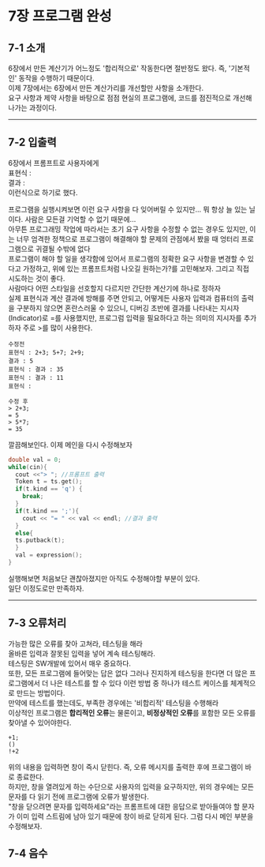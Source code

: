 # 7장 프로그램 완성
## 7-1 소개
6장에서 만든 계산기가 어느정도 '합리적으로' 작동한다면 절반정도 왔다. 즉, '기본적인' 동작을 수행하기 때문이다. <br>
이제 7장에서는 6장에서 만든 계산가리를 개선할만 사항을 소개한다. <br>
요구 사항과 제약 사항을 바탕으로 점점 현실의 프로그램에, 코드를 점진적으로 개선해나가는 과정이다. <br>

-------------------------------------------------------------------------
## 7-2 입출력
6장에서 프롬프트로 사용자에게 <br>
표현식 : <br>
결과 : <br>
이런식으로 하기로 했다. 

프로그램을 실행시켜보면 이런 요구 사항을 다 잊어버릴 수 있지만... 뭐 항상 늘 있는 닐이다. 사람은 모든걸 기억할 수 없기 때문에... <br>
아무튼 프로그래밍 작업에 따라서는 초기 요구 사항을 수정할 수 없는 경우도 있지만, 이는 너무 엄격한 정책으로 프로그램이 해결해야 할 문제의 관점에서 봤을 때 엉터리 프로그램으로 귀결될 수밖에 없다 <br>
프로그램이 해야 할 일을 생각함에 있어서 프로그램의 정확한 요구 사항을 변경할 수 있다고 가정하고, 위에 있는 프롬프트처럼 나오길 원하는가?를 고민해보자. 그리고 직접 시도하는 것이 좋다. <br>
사람마다 어떤 스타일을 선호할지 다르지만 간단한 계산기에 하나로 정하자 <br>
실제 표현식과 계산 결과에 방해를 주면 안되고, 어떻게든 사용자 입력과 컴퓨터의 출력을 구분하지 않으면 혼란스러울 수 있으니, 디버깅 초반에 결과를 나타내는 지시자(Indicator)로 \=를 사용했지만, 프로그럼 입력을 필요하다고 하는 의미의 지시자를 추가하자 주로 \>를 많이 사용한다. 

```
수정전
표현식 : 2+3; 5+7; 2+9;
결과 : 5
표현식 : 결과 : 35
표현식 : 결과 : 11
표현식 :

수정 후 
> 2+3;
= 5
> 5*7;
= 35
```

깔끔해보인다. 이제 메인을 다시 수정해보자 
```cpp
double val = 0;
while(cin){
  cout <<"> "; //프롬프트 출력 
  Token t = ts.get();
  if(t.kind == 'q') {
    break;
  }
  if(t.kind == ';'){ 
    cout << "= " << val << endl; //결과 출력 
  }
  else{
  ts.putback(t);
  }
  val = expression();
}
```
실행해보면 처음보단 괜찮아졌지만 아직도 수정해야할 부분이 있다. <br>
일단 이정도로만 만족하자. 

------------------------------------------------------------------------------
## 7-3 오류처리
가능한 많은 오류를 찾아 고쳐라, 테스팅을 해라 <br>
올바른 입력과 잘못된 입력을 넣어 계속 테스팅해라. <br>
테스팅은 SW개발에 있어서 매우 중요하다. <br>
또한, 모든 프로그램에 들어맞는 답은 없다 그러나 진지하게 테스팅을 한다면 더 많은 프로그램에서 더 나은 테스트를 할 수 있다 이런 방법 중 하나가 테스트 케이스를 체계적으로 만드는 방법이다. <br>
만약에 테스트를 했는데도, 부족한 경우에는 '비합리적' 테스팅을 수행해라 <br>
이상적인 프로그램은 **합리적인 오류**는 물론이고,  **비정상적인 오류**를 포함한 모든 오류를 찾아낼 수 있어야한다. <br>

```
+1;
()
!+2
```

위의 내용을 입력하면 창이 즉시 닫힌다. 즉, 오류 메시지를 출력한 후에 프로그램이 바로 종료한다. <br>
하지만, 창을 열려있게 하는 수단으로 사용자의 입력을 요구하지만, 위의 경우에는 모든 문자를 다 읽기 전에 프로그램에 오류가 발생한다. <br>
"창을 닫으려면 문자를 입력하세요"라는 프롬프트에 대한 응답으로 받아들여야 할 문자가 이미 입력 스트림에 남아 있기 때문에 창이 바로 닫히게 된다. 그럼 다시 메인 부분을 수정해보자. <br>



## 7-4 음수 
